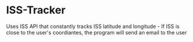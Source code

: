 # ISS-Tracker
 Uses ISS API that constantly tracks ISS latitude and longitude - If ISS is close to the user's coordiantes, the program will send an email to the user
